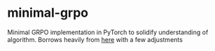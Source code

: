 # minimal-grpo
Minimal GRPO implementation in PyTorch to solidify understanding of algorithm. Borrows heavily from [here](https://github.com/open-thought/tiny-grpo/blob/main/train.py) with a few adjustments
